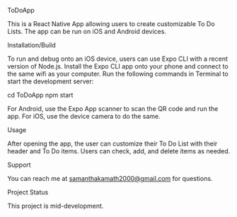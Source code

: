 ToDoApp

This is a React Native App allowing users to create customizable To Do Lists. The app can be run on iOS and Android devices.

Installation/Build

To run and debug onto an iOS device, users can use Expo CLI with a recent version of Node.js. Install the Expo CLI app onto your phone and connect to the same wifi as your computer. Run the following commands in Terminal to start the development server:

cd ToDoApp
npm start

For Android, use the Expo App scanner to scan the QR code and run the app. For iOS, use the device camera to do the same. 

Usage

After opening the app, the user can customize their To Do List with their header and To Do items. Users can check, add, and delete items as needed.

Support 

You can reach me at samanthakamath2000@gmail.com for questions.


Project Status

This project is mid-development.



